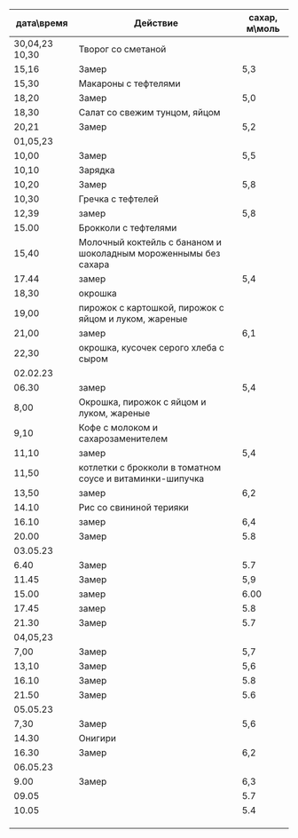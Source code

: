 |дата\время|Действие|сахар, м\моль|
|---|---|---|
|30,04,23 10,30|Творог со сметаной||
|15,16|Замер|5,3|
|15,30|Макароны с тефтелями||
|18,20|Замер|5,0|
|18,30|Салат со свежим тунцом, яйцом||
|20,21|Замер|5,2|
|01,05,23|||
|10,00|Замер|5,5|
|10,10|Зарядка||
|10,20|Замер|5,8|
|10,30|Гречка с тефтелей||
|12,39|замер|5,8|
|15.00|Брокколи с тефтелями||
|15,40|Молочный коктейль с бананом и шоколадным мороженнымы без сахара||
|17.44|замер|5,4|
|18,30|окрошка||
|19,00|пирожок с картошкой, пирожок с яйцом и луком, жареные||
|21,00|замер|6,1|
|22,30|окрошка, кусочек серого хлеба с сыром||
|02.02.23|||
|06.30|замер|5,4|
|8,00|Окрошка, пирожок с яйцом и луком, жареные||
|9,10|Кофе с молоком и сахарозаменителем||
|11,10|замер|5,4|
|11,50|котлетки с брокколи в томатном соусе и витаминки-шипучка||
|13,50|замер|6,2|
|14.10|Рис со свининой терияки||
|16.10|замер|6,4|
|20.00|Замер|5.8|
|03.05.23|||
|6.40|Замер|5.7|
|11.45|Замер|5,9|
|15.00|замер|6.00|
|17.45|замер|5.8|
|21.30|Замер|5.7|
|04,05,23|||
|7,00|Замер|5,7|
|13,10|Замер|5,6|
|16.10|Замер|5.8|
|21.50|Замер|5.6|
|05.05.23|||
|7,30|Замер|5,6|
|14.30|Онигири||
|16.30|Замер|6,2|
|06.05.23|||
|9.00|Замер|6,3|
|09.05||5.7|
|10.05||5.4|
||||
||||
||||